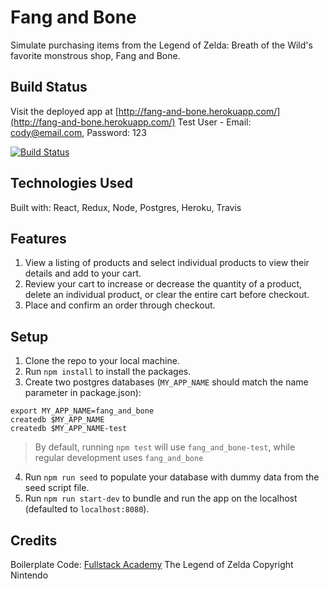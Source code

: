 # Fang and Bone

Simulate purchasing items from the Legend of Zelda: Breath of the Wild's favorite monstrous shop, Fang and Bone.

## Build Status

Visit the deployed app at [http://fang-and-bone.herokuapp.com/](http://fang-and-bone.herokuapp.com/)
Test User - Email: cody@email.com, Password: 123

[![Build Status](https://travis-ci.org/arraysin-bran/grace_shopper.svg?branch=master)](https://travis-ci.org/arraysin-bran/grace_shopper)

## Technologies Used

Built with: React, Redux, Node, Postgres, Heroku, Travis

## Features

1.  View a listing of products and select individual products to view their details and add to your cart.
2.  Review your cart to increase or decrease the quantity of a product, delete an individual product, or clear the entire cart before checkout.
3.  Place and confirm an order through checkout.

## Setup

1.  Clone the repo to your local machine.
2.  Run `npm install` to install the packages.
3.  Create two postgres databases (`MY_APP_NAME` should match the name parameter in package.json):

```
export MY_APP_NAME=fang_and_bone
createdb $MY_APP_NAME
createdb $MY_APP_NAME-test
```

> By default, running `npm test` will use `fang_and_bone-test`, while regular development uses `fang_and_bone`

4.  Run `npm run seed` to populate your database with dummy data from the seed script file.
5.  Run `npm run start-dev` to bundle and run the app on the localhost (defaulted to `localhost:8080`).

## Credits

Boilerplate Code: [Fullstack Academy](https://github.com/FullstackAcademy)
The Legend of Zelda Copyright Nintendo
